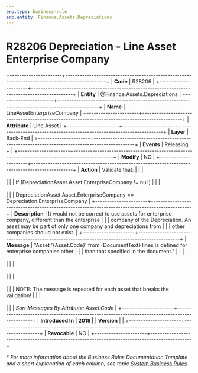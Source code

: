 ```yaml
---
erp.type: business-rule
erp.entity: Finance.Assets.Depreciations
---
```


# R28206 Depreciation - Line Asset Enterprise Company
+----------------------+-----------------------------------------------------------------------------------------------+
| **Code**             | R28206                                                                                        |
+----------------------+-----------------------------------------------------------------------------------------------+
| **Entity**           | @Finance.Assets.Depreciations                                                                 |
+----------------------+-----------------------------------------------------------------------------------------------+
| **Name**             | LineAssetEnterpriseCompany                                                                    |
+----------------------+-----------------------------------------------------------------------------------------------+
| **Attribute**        | Line.Asset                                                                                    |
+----------------------+-----------------------------------------------------------------------------------------------+
| **Layer**            | Back-End                                                                                      |
+----------------------+-----------------------------------------------------------------------------------------------+
| **Events**           | Releasing +                                                                                   |
+----------------------+-----------------------------------------------------------------------------------------------+
| **Modify**           | NO                                                                                            |
+----------------------+-----------------------------------------------------------------------------------------------+
| **Action**           | Validate that:                                                                                |
|                      | <br/><br/>                                                                                    |
|                      | If (DepreciationAsset.Asset.EnterpriseCompany != null)                                        |
|                      | <br/><br/>                                                                                    |
|                      | DepreciationAsset.Asset.EnterpriseCompany == Depreciation.EnterpriseCompany                   |
+----------------------+-----------------------------------------------------------------------------------------------+
| **Description**      | It would not be correct to use assets for enterprise company, different than the enterprise   |
|                      | company of the Depreciation. An asset may be part of only one company and depreciations from  |
|                      | other companies should not exist.                                                             |
+----------------------+-----------------------------------------------------------------------------------------------+
| **Message**          | \"Asset \'{Asset.Code}\' from {DocumentText} lines is defined for enterprise companies other  |
|                      | than that specified in the document.\"                                                        |
|                      | <br/><br/>                                                                                    |
|                      | <br/><br/>                                                                                    |
|                      | <br/><br/>                                                                                    |
|                      | NOTE: The message is repeated for each asset that breaks the validation!                      |
|                      | <br/><br/>                                                                                    |
|                      | *Sort Messages By Attribute: Asset.Code*                                                      |
+----------------------+-----------------------------------------------------------------------------------------------+
| **Introduced In      | 2018                                                                                          |
| Version**            |                                                                                               |
+----------------------+-----------------------------------------------------------------------------------------------+
| **Revocable**        | NO                                                                                            |
+----------------------+-----------------------------------------------------------------------------------------------+

*\* For more information about the Business Rules Documentation Template and a short explanation of each column, see
topic [System Business Rules](../templates/template-description-system-business-rules.md).*

